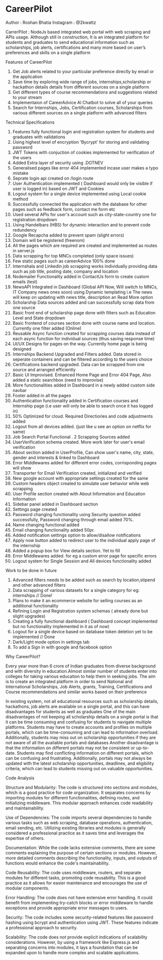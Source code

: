 # CareerPilot

Author :  Roshan Bhatia 
Instagram : @2kwattz


CarrerPilot : NodeJs based integrated web portal with web scraping and APIs usage. Although still in construction,  It is an integrated platform for students and graduates to send educational information such as scholarships, job alerts, certifications and many more based on user’s preferences and skills on a single platform

Features of CareerPilot

1. Get Job alerts related to your particular preference directly by email or the application
2. Save time by exploring wide range of jobs, internships,scholarship or hackathon details details 
from different sources on a single platform
3. Get different types of course recommendations and suggestions related to your stream
4. Implementaion of CareerAdvice AI Chatbot to solve all of your queries
5. Search for Internships, Jobs, Certification courses, Scholarships from various different sources on a single platform with advanced filters 


Technical Specifications

1. Features fully functional login and registration system for students and graduates with validations
2. Using highest level of encryption 'Bycrypt' for storing and validating password
3. JWT Tokens with conjuction of cookies implemented for verification of the users
4. Added Extra layer of security using .DOTNEV 
6. Generalised pages like error 404 implemented incase user makes a typo mistake
7. Seprate login api created on /login route
8. User Authentication implemented ( Dashboard would only be visible if user is logged in) based on JWT and Cookies
9. Logout system for a single device implemented using Local cookie method
10. Successfully connected the application with the database for other pages such as feedback form, contact me form etc
11. Used several APIs for user's account such as city-state-country one for registration dropdown
12. Using Handelbars (HBS) for dynamic interaction and to prevent code redundency
13. Google Recapcha added to prevent spam (slight errors)
14. Domain will be registered (freenom) 
15. All the pages which are required are created and implemented as routes in server.js
16. Data scrapping for top MNCs completed (only space issues)
17. Few static pages such as careerAdvice 100% done
18. Internshala and Linkedin job scrapping works individually providing data such as job title, posting date, company and location
19. Nodemailer Functionality added in ContactUs form to create custom emails (test)
20. NewsAPI Integrated in Dashboard (Global API Now, Will switch to MNCs, IT Company news ones soon) using Dynamic templating
i.e The news will keep on updating with news title, description an Read More option
21. Scholarship Data sources added and can successfully scrap data from one source
22. Basic front end of scholarship page done with filters such as Education Level and State dropdown
23. Basic frontend of courses section done with course name and location. Currently one filter added (Online)
24. Reusable Async function created for scrapping courses data instead of each async function for individual sources (thus saving response time)
25. UI/UX Designs for pages on the way. Currently home page is being designed
26. Internships Backend Upgraded and Filters added. Data stored in seperate containers and can be filtered
according to the users choice
27. Certifications backend upgraded. Data can be scrapped from one source and arranged efficiently
28. Basic UI Improvised. Enhanced Home Page and Error 404 Page, Also added a static searchbox (need to improvise)
29. More functionalities added in Dashboard in a newly added custom side navbar
30. Footer added in all the pages
31. Authentication functionality added in Certification courses and Internship page (i.e user will only be able to search once it has logged in)
32. 50% Optimized for cloud. Required Directiories and code adjustments added
33. Logout from all devices added. (just like u see an option on netflix for same)
34. Job Search Portal Functional . 2 Scrapping Sources added
35. UserVerification schema created. More work later for user's email verification
36. About section added in UserProfile, Can show user's name, city, state, gender and interests & linked to Dashboard
37. Error Middlewares added for different error codes, corrisponding pages will show
38. Transporter for Email Verification created, initialized and verified
39. New google account with appropriate settings created for the same 
40. Custom headers object created to simulate user behavior while web scrapping
41. User Profile section created with About Information and Education Information
42. Sidebar panel added in Dashboard section 
43. Settings page created
44. Password changing functionality using Security question added successfully,
Password changing through email added 70%. 
45. Name changing functional added 
46. Email changing functionality added 50pr.
47. Added notification settings option to allow/disallow notifications 
48. Apply now button added to redirect user to the individual apply page of the internship
49. Added a popup box for View details section. Yet to fill
50. Error Middlewares added. for eg a custom error page for specific errors
51. Logout system for Single Session and All devices functionality added






Work to be done in future

1. Advanced filters needs to be added such as search by location,stipend and other advanced filters
2. Data scrapping of various datasets for a single category for eg: internships // Done!
3. Plans to make it an ecommerce website for selling courses as an additional functionality
4. Refining Login and Registration system schemas ( already done but slight upgrades) 
5. Creating a fully functional dashboard ( Dashboard concept implemented but no functionality implemented in it as of now)
6. Logout for a single device based on database token deletion yet to be implemented // Done
7. Dark/Light mode option in settings tab
8. To add a Sign in with google and facebook option




Why CareerPilot?

Every year more than 6 crore of Indian graduates from diverse background and with diversity in
education.Almost similar number of students enter into colleges for taking various education to help them in
seeking jobs. The aim is to create an integrated platform in order to send National and International Scholarships, Job Alerts, grants,
Training, Certifications and Course recommendations and similar works based on their preference

In existing system, not all educational resources such as scholarship details, hackathons, job alerts
are available  on a single portal, and this can have disadvantages for students as well as graduates
One of the main disadvantages of not keeping all scholarship details on a single portal is that it can
be time consuming and confusing for students to navigate multiple platforms. Students may have to
create accounts and profiles on multiple portals, which can be time-consuming and can lead to information overload.
Additionally, students may miss out on scholarship opportunities if they are not aware of all the available portals
and databases Another disadvantage is that the information on different portals may not be consistent or up-to-date.
Students may find conflicting information on different portals, which can be confusing and frustrating.
Additionally, portals may not always be updated with the latest scholarship opportunities, deadlines, and eligibility
criteria, which can lead to students missing out on valuable opportunities.

Code Analysis

Structure and Modularity: The code is structured into sections and modules, which is a good practice for code organization. 
It separates concerns by importing modules for different functionalities, defining routes, and initializing middleware. This modular approach enhances code readability 
and maintainability.

Use of Dependencies: The code imports several dependencies to handle various tasks such as web scraping, database operations, authentication, email sending, etc. 
Utilizing existing libraries and modules is generally considered a professional practice as it saves time and leverages the expertise of others.

Documentation: While the code lacks extensive comments, there are some comments explaining the purpose of certain sections or modules. However, more detailed comments
 describing the functionality, inputs, and outputs of functions would enhance the code's maintainability.

Code Reusability: The code uses middleware, routers, and separate modules for different tasks, promoting code reusability. This is a good practice as it allows for easier
 maintenance and encourages the use of modular components.

Error Handling: The code does not have extensive error handling. It could benefit from implementing try-catch blocks or error middleware to handle exceptions and provide
 appropriate error messages to users.

Security: The code includes some security-related features like password hashing using bcrypt and authentication using JWT. These features indicate a professional approach to security.

Scalability: The code does not provide explicit indications of scalability considerations. However, by using a framework like Express.js and separating concerns into modules,
 it lays a foundation that can be expanded upon to handle more complex and scalable applications.
